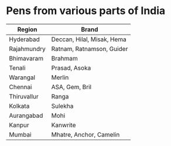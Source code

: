 # Pens from various parts of India
| Region            | Brand                                |
| ----------------- | ------------------------------------ |
| Hyderabad         | Deccan, Hilal, Misak, Hema           |
| Rajahmundry       | Ratnam, Ratnamson, Guider            |
| Bhimavaram        | Brahmam                              |
| Tenali            | Prasad, Asoka                        |
| Warangal          | Merlin                               |
| Chennai           | ASA, Gem, Bril                       |
| Thiruvallur       | Ranga                                |
| Kolkata           | Sulekha                              |
| Aurangabad        | Mohi                                 |
| Kanpur            | Kanwrite                             |
| Mumbai            | Mhatre, Anchor, Camelin              |
